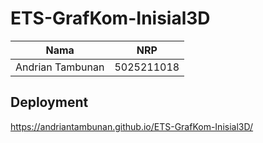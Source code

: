 # ETS-GrafKom-Inisial3D


| **Nama** | **NRP** | 
| ------------- | --------- |
| Andrian Tambunan  | 5025211018 | 

## Deployment 
https://andriantambunan.github.io/ETS-GrafKom-Inisial3D/
